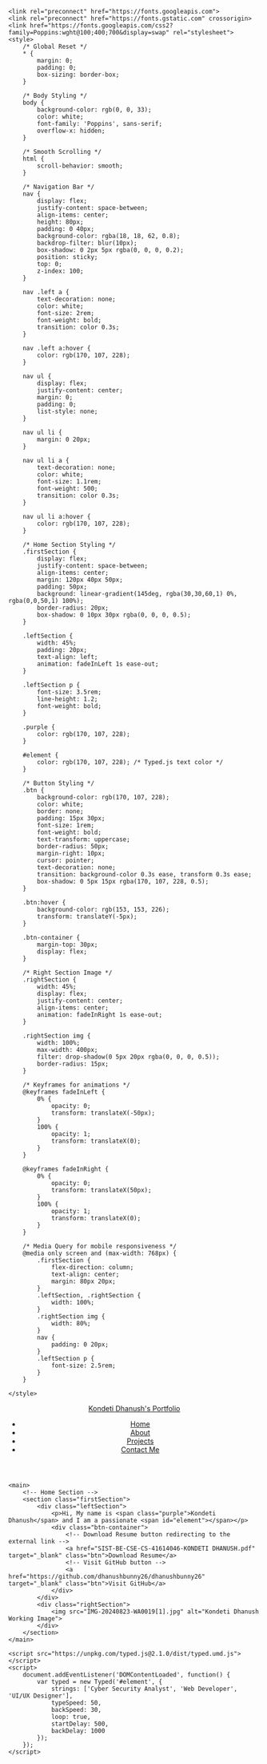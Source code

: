 <html lang="en">
<head>
    <meta charset="UTF-8">
    <meta name="viewport" content="width=device-width, initial-scale=1.0">
    
    <link rel="preconnect" href="https://fonts.googleapis.com">
    <link rel="preconnect" href="https://fonts.gstatic.com" crossorigin>
    <link href="https://fonts.googleapis.com/css2?family=Poppins:wght@100;400;700&display=swap" rel="stylesheet">
    <style>
        /* Global Reset */
        * {
            margin: 0;
            padding: 0;
            box-sizing: border-box;
        }

        /* Body Styling */
        body {
            background-color: rgb(0, 0, 33);
            color: white;
            font-family: 'Poppins', sans-serif;
            overflow-x: hidden;
        }

        /* Smooth Scrolling */
        html {
            scroll-behavior: smooth;
        }

        /* Navigation Bar */
        nav {
            display: flex;
            justify-content: space-between;
            align-items: center;
            height: 80px;
            padding: 0 40px;
            background-color: rgba(18, 18, 62, 0.8);
            backdrop-filter: blur(10px);
            box-shadow: 0 2px 5px rgba(0, 0, 0, 0.2);
            position: sticky;
            top: 0;
            z-index: 100;
        }

        nav .left a {
            text-decoration: none;
            color: white;
            font-size: 2rem;
            font-weight: bold;
            transition: color 0.3s;
        }

        nav .left a:hover {
            color: rgb(170, 107, 228);
        }

        nav ul {
            display: flex;
            justify-content: center;
            margin: 0;
            padding: 0;
            list-style: none;
        }

        nav ul li {
            margin: 0 20px;
        }

        nav ul li a {
            text-decoration: none;
            color: white;
            font-size: 1.1rem;
            font-weight: 500;
            transition: color 0.3s;
        }

        nav ul li a:hover {
            color: rgb(170, 107, 228);
        }

        /* Home Section Styling */
        .firstSection {
            display: flex;
            justify-content: space-between;
            align-items: center;
            margin: 120px 40px 50px;
            padding: 50px;
            background: linear-gradient(145deg, rgba(30,30,60,1) 0%, rgba(0,0,50,1) 100%);
            border-radius: 20px;
            box-shadow: 0 10px 30px rgba(0, 0, 0, 0.5);
        }

        .leftSection {
            width: 45%;
            padding: 20px;
            text-align: left;
            animation: fadeInLeft 1s ease-out;
        }

        .leftSection p {
            font-size: 3.5rem;
            line-height: 1.2;
            font-weight: bold;
        }

        .purple {
            color: rgb(170, 107, 228);
        }

        #element {
            color: rgb(170, 107, 228); /* Typed.js text color */
        }

        /* Button Styling */
        .btn {
            background-color: rgb(170, 107, 228);
            color: white;
            border: none;
            padding: 15px 30px;
            font-size: 1rem;
            font-weight: bold;
            text-transform: uppercase;
            border-radius: 50px;
            margin-right: 10px;
            cursor: pointer;
            text-decoration: none;
            transition: background-color 0.3s ease, transform 0.3s ease;
            box-shadow: 0 5px 15px rgba(170, 107, 228, 0.5);
        }

        .btn:hover {
            background-color: rgb(153, 153, 226);
            transform: translateY(-5px);
        }

        .btn-container {
            margin-top: 30px;
            display: flex;
        }

        /* Right Section Image */
        .rightSection {
            width: 45%;
            display: flex;
            justify-content: center;
            align-items: center;
            animation: fadeInRight 1s ease-out;
        }

        .rightSection img {
            width: 100%;
            max-width: 400px;
            filter: drop-shadow(0 5px 20px rgba(0, 0, 0, 0.5));
            border-radius: 15px;
        }

        /* Keyframes for animations */
        @keyframes fadeInLeft {
            0% {
                opacity: 0;
                transform: translateX(-50px);
            }
            100% {
                opacity: 1;
                transform: translateX(0);
            }
        }

        @keyframes fadeInRight {
            0% {
                opacity: 0;
                transform: translateX(50px);
            }
            100% {
                opacity: 1;
                transform: translateX(0);
            }
        }

        /* Media Query for mobile responsiveness */
        @media only screen and (max-width: 768px) {
            .firstSection {
                flex-direction: column;
                text-align: center;
                margin: 80px 20px;
            }
            .leftSection, .rightSection {
                width: 100%;
            }
            .rightSection img {
                width: 80%;
            }
            nav {
                padding: 0 20px;
            }
            .leftSection p {
                font-size: 2.5rem;
            }
        }

    </style>
</head>
<body>
    <header>
        <nav>
            <div class="left"><a href="/">Kondeti Dhanush's Portfolio</a></div>
            <div class="right">
                <ul>
                    <li><a href="/">Home</a></li>
                    <li><a href='/about'>About</a></li>
                    <li><a href="https://github.com/dhanushbunny26/dhanushbunny26" target="_blank">Projects</a></li>
                    <li><a href='/about#contact'>Contact Me</a></li>
                </ul>
            </div>
        </nav>
    </header>

    <main>
        <!-- Home Section -->
        <section class="firstSection">
            <div class="leftSection">
                <p>Hi, My name is <span class="purple">Kondeti Dhanush</span> and I am a passionate <span id="element"></span></p>
                <div class="btn-container">
                    <!-- Download Resume button redirecting to the external link -->
                    <a href="SIST-BE-CSE-CS-41614046-KONDETI DHANUSH.pdf" target="_blank" class="btn">Download Resume</a>
                    <!-- Visit GitHub button -->
                    <a href="https://github.com/dhanushbunny26/dhanushbunny26" target="_blank" class="btn">Visit GitHub</a>
                </div>
            </div>
            <div class="rightSection">
                <img src="IMG-20240823-WA0019[1].jpg" alt="Kondeti Dhanush Working Image">
            </div>
        </section>
    </main>

    <script src="https://unpkg.com/typed.js@2.1.0/dist/typed.umd.js"></script>
    <script>
        document.addEventListener('DOMContentLoaded', function() {
            var typed = new Typed('#element', {
                strings: ['Cyber Security Analyst', 'Web Developer', 'UI/UX Designer'],
                typeSpeed: 50,
                backSpeed: 30,
                loop: true,
                startDelay: 500,
                backDelay: 1000
            });
        });
    </script>
</body>
</html>
